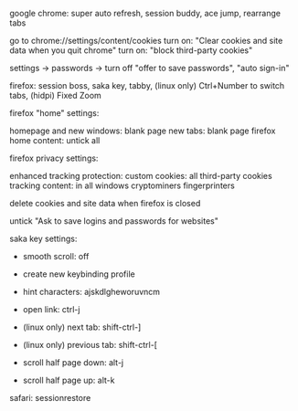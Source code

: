 google chrome: super auto refresh, session buddy, ace jump, rearrange tabs

go to chrome://settings/content/cookies
turn on: "Clear cookies and site data when you quit chrome"
turn on: "block third-party cookies"

settings -> passwords -> turn off "offer to save passwords", "auto sign-in"

firefox: session boss, saka key, tabby, (linux only) Ctrl+Number to switch tabs, (hidpi) Fixed Zoom

firefox "home" settings:

homepage and new windows: blank page
new tabs: blank page
firefox home content: untick all

firefox privacy settings:

enhanced tracking protection: custom
cookies: all third-party cookies
tracking content: in all windows
cryptominers
fingerprinters

delete cookies and site data when firefox is closed

untick "Ask to save logins and passwords for websites"

saka key settings:

- smooth scroll: off

- create new keybinding profile

- hint characters: ajskdlgheworuvncm

- open link: ctrl-j

- (linux only) next tab: shift-ctrl-]

- (linux only) previous tab: shift-ctrl-[

- scroll half page down: alt-j

- scroll half page up: alt-k

safari: sessionrestore
